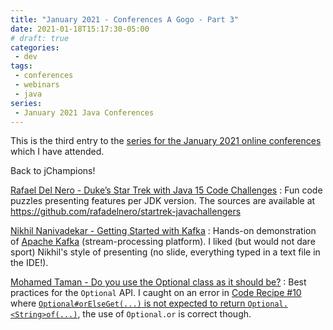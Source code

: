 ```yaml
---
title: "January 2021 - Conferences A Gogo - Part 3"
date: 2021-01-18T15:17:30-05:00
# draft: true
categories:
 - dev
tags:
 - conferences
 - webinars
 - java
series:
 - January 2021 Java Conferences
---
```


This is the third entry to the [series for the January 2021 online conferences](/posts/202101-confs-a-gogo-part1/) which I have attended.

Back to jChampions!

[Rafael Del Nero - Duke’s Star Trek with Java 15 Code Challenges](https://youtu.be/Poy4cQbo4_g)
: Fun code puzzles presenting features per JDK version. The sources are available at https://github.com/rafadelnero/startrek-javachallengers

[Nikhil Nanivadekar - Getting Started with Kafka](https://youtu.be/zbuAu3ap-ik )
: Hands-on demonstration of [Apache Kafka](https://kafka.apache.org) (stream-processing platform). I liked (but would not dare sport) Nikhil's style of presenting (no slide, everything typed in a text file in the IDE!).

[Mohamed Taman - Do you use the Optional class as it should be?](https://youtu.be/5kdBZsB563A)
: Best practices for the `Optional` API. I caught on an error in [Code Recipe #10](https://youtu.be/5kdBZsB563A?t=1753) where [`Optional#orElseGet(...)` is not expected to return `Optional.<String>of(...)`](https://docs.oracle.com/en/java/javase/15/docs/api/java.base/java/util/Optional.html#orElseGet(java.util.function.Supplier)), the use of `Optional.or` is correct though.